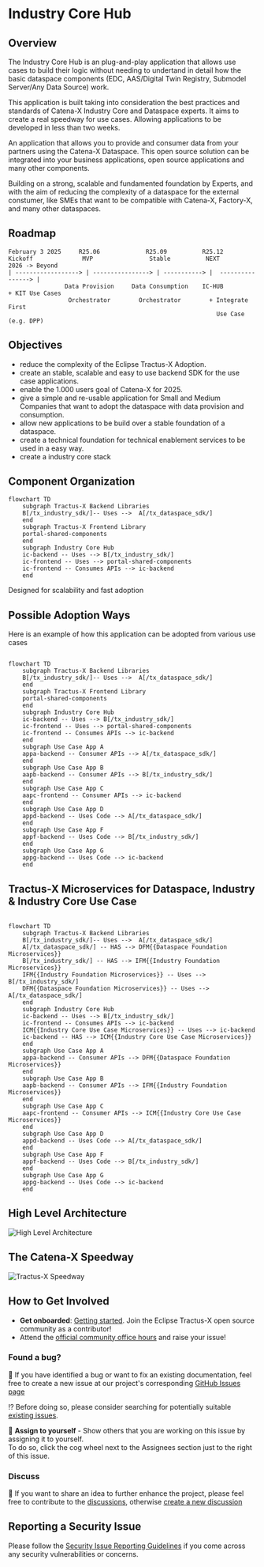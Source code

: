 # Industry Core Hub

## Overview

The Industry Core Hub is an plug-and-play application that allows use cases to build their logic without needing to undertand in detail how the basic dataspace components (EDC, AAS/Digital Twin Registry, Submodel Server/Any Data Source) work.

This application is built taking into consideration the best practices and standards of Catena-X Industry Core and Dataspace experts. It aims to create a real speedway for use cases. Allowing applications to be developed in less than two weeks.

An application that allows you to provide and consumer data from your partners using the Catena-X Dataspace. This open source solution can be integrated into your business applications, open source applications and many other components. 

Building on a strong, scalable and fundamented foundation by Experts, and with the aim of reducing the complexity of a dataspace for the external constumer, like SMEs that want to be compatible with Catena-X, Factory-X, and many other dataspaces.

## Roadmap
```
February 3 2025     R25.06             R25.09          R25.12
Kickoff              MVP                Stable          NEXT            2026 -> Beyond
| ------------------> | ----------------> | -----------> |  ----------------> | 
                Data Provision     Data Consumption    IC-HUB             + KIT Use Cases
                 Orchestrator        Orchestrator        + Integrate First
                                                           Use Case (e.g. DPP)
```

## Objectives

- reduce the complexity of the Eclipse Tractus-X Adoption.
- create an stable, scalable and easy to use backend SDK for the use case applications.
- enable the 1.000 users goal of Catena-X for 2025.
- give a simple and re-usable application for Small and Medium Companies that want to adopt the dataspace with data provision and consumption.
- allow new applications to be build over a stable foundation of a dataspace.
- create a technical foundation for technical enablement services to be used in a easy way.
- create a industry core stack

## Component Organization

```mermaid
flowchart TD
    subgraph Tractus-X Backend Libraries
    B[/tx_industry_sdk/]-- Uses -->  A[/tx_dataspace_sdk/]
    end
    subgraph Tractus-X Frontend Library
    portal-shared-components
    end
    subgraph Industry Core Hub
    ic-backend -- Uses --> B[/tx_industry_sdk/]
    ic-frontend -- Uses --> portal-shared-components
    ic-frontend -- Consumes APIs --> ic-backend
    end
```

Designed for scalability and fast adoption

## Possible Adoption Ways

Here is an example of how this application can be adopted from various use cases

```mermaid

flowchart TD
    subgraph Tractus-X Backend Libraries
    B[/tx_industry_sdk/]-- Uses -->  A[/tx_dataspace_sdk/]
    end
    subgraph Tractus-X Frontend Library
    portal-shared-components
    end
    subgraph Industry Core Hub
    ic-backend -- Uses --> B[/tx_industry_sdk/]
    ic-frontend -- Uses --> portal-shared-components
    ic-frontend -- Consumes APIs --> ic-backend
    end
    subgraph Use Case App A
    appa-backend -- Consumer APIs --> A[/tx_dataspace_sdk/]
    end
    subgraph Use Case App B
    aapb-backend -- Consumer APIs --> B[/tx_industry_sdk/]
    end
    subgraph Use Case App C
    aapc-frontend -- Consumer APIs --> ic-backend 
    end
    subgraph Use Case App D
    appd-backend -- Uses Code --> A[/tx_dataspace_sdk/]
    end
    subgraph Use Case App F
    appf-backend -- Uses Code --> B[/tx_industry_sdk/]
    end
    subgraph Use Case App G
    appg-backend -- Uses Code --> ic-backend
    end

```

## Tractus-X Microservices for Dataspace, Industry & Industry Core Use Case

```mermaid

flowchart TD
    subgraph Tractus-X Backend Libraries
    B[/tx_industry_sdk/]-- Uses -->  A[/tx_dataspace_sdk/]
    A[/tx_dataspace_sdk/] -- HAS --> DFM{{Dataspace Foundation Microservices}}
    B[/tx_industry_sdk/] -- HAS --> IFM{{Industry Foundation Microservices}}
    IFM{{Industry Foundation Microservices}} -- Uses --> B[/tx_industry_sdk/]
    DFM{{Dataspace Foundation Microservices}} -- Uses --> A[/tx_dataspace_sdk/]
    end
    subgraph Industry Core Hub
    ic-backend -- Uses --> B[/tx_industry_sdk/]
    ic-frontend -- Consumes APIs --> ic-backend
    ICM{{Industry Core Use Case Microservices}} -- Uses --> ic-backend
    ic-backend -- HAS --> ICM{{Industry Core Use Case Microservices}}
    end
    subgraph Use Case App A
    appa-backend -- Consumer APIs --> DFM{{Dataspace Foundation Microservices}}
    end
    subgraph Use Case App B
    aapb-backend -- Consumer APIs --> IFM{{Industry Foundation Microservices}}
    end
    subgraph Use Case App C
    aapc-frontend -- Consumer APIs --> ICM{{Industry Core Use Case Microservices}}
    end
    subgraph Use Case App D
    appd-backend -- Uses Code --> A[/tx_dataspace_sdk/]
    end
    subgraph Use Case App F
    appf-backend -- Uses Code --> B[/tx_industry_sdk/]
    end
    subgraph Use Case App G
    appg-backend -- Uses Code --> ic-backend
    end
```

## High Level Architecture

![High Level Architecture](./docs/architecture/media/Abstraction%20Levels.drawio.svg)

## The Catena-X Speedway

![Tractus-X Speedway](./docs/architecture/media/catena-x-speedway.svg)

## How to Get Involved

- **Get onboarded**: [Getting started](https://eclipse-tractusx.github.io/docs/oss/getting-started/). Join the Eclipse Tractus-X open source community as a contributor!
- Attend the [official community office hours](https://eclipse-tractusx.github.io/community/open-meetings/#Community%20Office%20Hour) and raise your issue!


### Found a bug?

👀 If you have identified a bug or want to fix an existing documentation, feel free to create a new issue at our project's corresponding [GitHub Issues page](https://github.com/eclipse-tractusx/industry-core-hub/issues/new/choose)

 ⁉️ Before doing so, please consider searching for potentially suitable [existing issues](https://github.com/eclipse-tractusx/industry-core-hub/issues).

🙋 **Assign to yourself** - Show others that you are working on this issue by assigning it to yourself.
<br> To do so, click the cog wheel next to the Assignees section just to the right of this issue.

### Discuss

📣 If you want to share an idea to further enhance the project, please feel free to contribute to the [discussions](https://github.com/eclipse-tractusx/industry-core-hub/discussions),
otherwise [create a new discussion](https://github.com/eclipse-tractusx/industry-core-hub/discussions/new/choose)

## Reporting a Security Issue

Please follow the [Security Issue Reporting Guidelines](https://eclipse-tractusx.github.io/docs/release/trg-7/trg-7-01#security-file) if you come across any security vulnerabilities or concerns.
